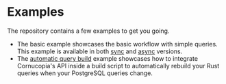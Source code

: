 # Examples
The repository contains a few examples to get you going.

* The basic example showcases the basic workflow with simple queries. This example is available in both [sync](https://github.com/cornucopia-rs/cornucopia/tree/main/examples/basic_sync) and [async](https://github.com/cornucopia-rs/cornucopia/tree/main/examples/basic_async) versions.
* The [automatic query build](https://github.com/cornucopia-rs/cornucopia/tree/main/examples/auto_build) example showcases how to integrate Cornucopia's API inside a build script to automatically rebuild your Rust queries when your PostgreSQL queries change.
